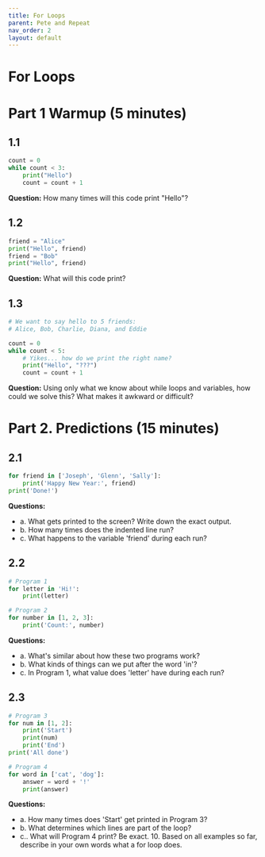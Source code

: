 ```yaml
---
title: For Loops
parent: Pete and Repeat
nav_order: 2
layout: default
---
```


# For Loops

# Part 1 Warmup (5 minutes)

## 1.1

```python
count = 0
while count < 3:
    print("Hello")
    count = count + 1
```

**Question:** How many times will this code print "Hello"?

## 1.2

```python
friend = "Alice"
print("Hello", friend)
friend = "Bob"
print("Hello", friend)
```

**Question:** What will this code print?

## 1.3

```python
# We want to say hello to 5 friends:
# Alice, Bob, Charlie, Diana, and Eddie

count = 0
while count < 5:
    # Yikes... how do we print the right name?
    print("Hello", "???")
    count = count + 1
```

**Question:** Using only what we know about while loops and variables, how could we solve this? What makes it awkward or difficult?

# Part 2. Predictions (15 minutes)

## 2.1

```python
for friend in ['Joseph', 'Glenn', 'Sally']:
    print('Happy New Year:', friend)
print('Done!')
```

**Questions:**

- a. What gets printed to the screen? Write down the exact output.
- b. How many times does the indented line run?
- c. What happens to the variable 'friend' during each run?

## 2.2

```python
# Program 1
for letter in 'Hi!':
    print(letter)
```

```python
# Program 2
for number in [1, 2, 3]:
    print('Count:', number)
```

**Questions:**

- a. What's similar about how these two programs work?
- b. What kinds of things can we put after the word 'in'?
- c. In Program 1, what value does 'letter' have during each run?

## 2.3

```python
# Program 3
for num in [1, 2]:
    print('Start')
    print(num)
    print('End')
print('All done')
```

```python
# Program 4
for word in ['cat', 'dog']:
    answer = word + '!'
    print(answer)
```

**Questions:**

- a. How many times does 'Start' get printed in Program 3?
- b. What determines which lines are part of the loop?
- c.. What will Program 4 print? Be exact. 10. Based on all examples so far, describe in your own words what a for loop does.

<!--
# Explanation
<iframe width="100%" height="500" src="https://www.youtube.com/embed/JP7ITIXGpHk?start=234&end=1426" title="YouTube video player" frameborder="0" allow="accelerometer; autoplay; clipboard-write; encrypted-media; gyroscope; picture-in-picture; web-share" referrerpolicy="strict-origin-when-cross-origin" allowfullscreen></iframe>

Notes to capture:

- pros and cons of the first program that meows 3 times
- what will cause a loop to run forever?
- code for a working while loop
- sketch the flow of a while loop (flowchart or just arrows with code)
- two ways of incrementing (adding 1 to a variable)
- relationship between a for loop and a list
- syntax for a list
- when does a programmer use the variable "\_" -->
<!--
# Part 4: Practice (20-60 minutes)

Students write the output for each program:

```python
# Program 1
for x in "wow":
    print("*")

# Program 2
for x in "wow":
    print(x)

# Program 3
for x in "wow":
    print(x + "!")
```

## Part 2: Code Writing (10 minutes)

Problems progress from guided to independent:

### Task 1: Complete the Code (with support)

```python
# Make this print:
# Go team!
# Go team!
# Go team!

for number in [1, 2, 3]:
    print(_________)  # Students fill in blank
```

### Task 2: Build from Template

```python
# Make this program print:
# hello a
# hello b
# hello c

for _____ in ['a', 'b', 'c']:
    ________________
```

### Task 3: Independent Writing

Write a for loop that prints:

```
1 Mississippi
2 Mississippi
3 Mississippi
4 Mississippi
5 Mississippi
```

## Part 3: Challenge (5 minutes)

For students who finish early:

```python
# Make this pattern:
# *
# **
# ***

# Hint: you can multiply strings!
# Example: "ha" * 3 gives "hahaha"
```

## Help Cards Available

Card 1: For Loop Template

```python
for variable_name in [value1, value2, value3]:
    print(variable_name)
```

Card 2: Common Patterns

```python
# Print same thing multiple times
for x in [1, 2, 3]:
    print("Hello")

# Print each value
for x in [1, 2, 3]:
    print(x)

# Print modified values
for x in [1, 2, 3]:
    print(x + 1)
```

# For Loop Wrap-up

## Quick Check (2 minutes)

Have students write and share with partner:
"A for loop is better than a while loop when..."

## Return to Opening Problem (1 minute)

Show original "headache" problem and its solution:

```python
# Original problem (messy):
count = 0
while count < 5:
    # Yikes... how do we print the right name?
    print("Hello", "???")
    count = count + 1

# Clean solution with for loop:
for name in ['Alice', 'Bob', 'Charlie', 'Diana', 'Eddie']:
    print("Hello", name)
```

## Exit Ticket (2 minutes)

Give students small paper slip with:

```python
# What will this print?
for letter in "bye":
    print(letter + letter)
```

Write:

1. The output
2. One question you still have about for loops -->
